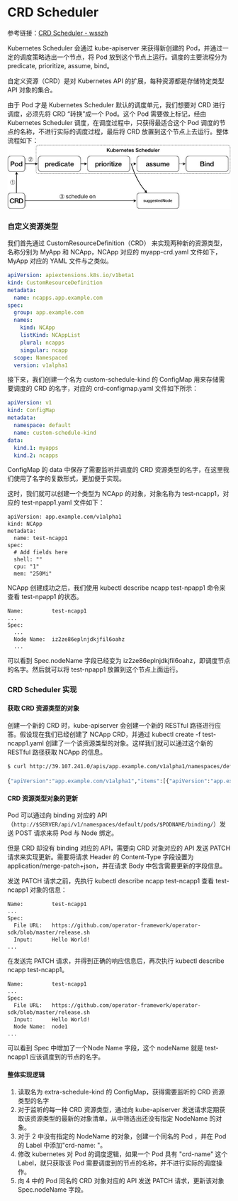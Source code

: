 # CRD Scheduler
参考链接：[CRD Scheduler - wsszh](https://github.com/wsszh/k8s-nckubelet/blob/master/doc/crd-scheduler.md)

Kubernetes Scheduler 会通过 kube-apiserver 来获得新创建的 Pod，并通过一定的调度策略选出一个节点，将 Pod 放到这个节点上运行。调度的主要流程分为 predicate, prioritize, assume, bind。

自定义资源（CRD）是对 Kubernetes API 的扩展，每种资源都是存储特定类型 API 对象的集合。

由于 Pod 才是 Kubernetes Scheduler 默认的调度单元，我们想要对 CRD 进行调度，必须先将 CRD “转换”成一个 Pod。这个 Pod 需要做上标记，经由 Kubernetes Scheduler 调度，在调度过程中，只获得最适合这个 Pod 调度的节点的名称，不进行实际的调度过程，最后将 CRD 放置到这个节点上去运行。整体流程如下：
![](./pic/1.png)

### 自定义资源类型
我们首先通过 CustomResourceDefinition（CRD） 来实现两种新的资源类型，名称分别为 MyApp 和 NCApp，NCApp 对应的 myapp-crd.yaml 文件如下，MyApp 对应的 YAML 文件与之类似。
```yaml
apiVersion: apiextensions.k8s.io/v1beta1
kind: CustomResourceDefinition
metadata:
  name: ncapps.app.example.com
spec:
  group: app.example.com
  names:
    kind: NCApp
    listKind: NCAppList
    plural: ncapps
    singular: ncapp
  scope: Namespaced
  version: v1alpha1
```

接下来，我们创建一个名为 custom-schedule-kind 的 ConfigMap 用来存储需要调度的 CRD 的名字，对应的 crd-configmap.yaml 文件如下所示：
```yaml
apiVersion: v1
kind: ConfigMap
metadata:
  namespace: default
  name: custom-schedule-kind
data:
  kind.1: myapps
  kind.2: ncapps
```
ConfigMap 的 data 中保存了需要监听并调度的 CRD 资源类型的名字，在这里我们使用了名字的复数形式，更加便于实现。

这时，我们就可以创建一个类型为 NCApp 的对象，对象名称为 test-ncapp1，对应的 test-npapp1.yaml 文件如下：
```
apiVersion: app.example.com/v1alpha1
kind: NCApp
metadata:
  name: test-ncapp1
spec:
  # Add fields here
  shell: ""
  cpu: "1"
  mem: "250Mi"
```


NCApp 创建成功之后，我们使用 kubectl describe ncapp test-npapp1 命令来查看 test-npapp1 的状态。

```
Name:         test-ncapp1
...
Spec:
  ...
  Node Name:  iz2ze86eplnjdkjfil6oahz
  ...
```
可以看到 Spec.nodeName 字段已经变为 iz2ze86eplnjdkjfil6oahz，即调度节点的名字。然后就可以将 test-npapp1 放置到这个节点上面运行。

### CRD Scheduler 实现
#### 获取 CRD 资源类型的对象
创建一个新的 CRD 时，kube-apiserver 会创建一个新的 RESTful 路径进行应答。假设现在我们已经创建了 NCApp CRD，并通过 kubectl create -f test-ncapp1.yaml 创建了一个该资源类型的对象。这样我们就可以通过这个新的 RESTful 路径获取 NCApp 的信息。
```sh
$ curl http://39.107.241.0/apis/app.example.com/v1alpha1/namespaces/default/ncapps

{"apiVersion":"app.example.com/v1alpha1","items":[{"apiVersion":"app.example.com/v1alpha1","kind":"NCApp","metadata":{"annotations":{"kubectl.kubernetes.io/last-applied-configuration":"{\"apiVersion\":\"app.example.com/v1alpha1\",\"kind\":\"NCApp\",\"metadata\":{\"annotations\":{},\"name\":\"test-ncapp1\",\"namespace\":\"default\"},\"spec\":{\"fileURL\":\"https://github.com/operator-framework/operator-sdk/blob/master/release.sh\",\"input\":\"Hello World!\"}}\n"},"creationTimestamp":"2019-01-06T08:13:01Z","generation":1,"name":"test-ncapp1","namespace":"default","resourceVersion":"5501056","selfLink":"/apis/app.example.com/v1alpha1/namespaces/default/ncapps/test-ncapp1","uid":"e2bfa43b-118a-11e9-9575-00163e0ad522"},"spec":{"fileURL":"https://github.com/operator-framework/operator-sdk/blob/master/release.sh","input":"Hello World!","nodeName":"iz2ze86eplnjdkjfil6oahz"}}],"kind":"NCAppList","metadata":{"continue":"","resourceVersion":"5577437","selfLink":"/apis/app.example.com/v1alpha1/namespaces/default/ncapps"}}
```


#### CRD 资源类型对象的更新

Pod 可以通过向 binding 对应的 API （`http://$SERVER/api/v1/namespaces/default/pods/$PODNAME/binding/`）发送 POST 请求来将 Pod 与 Node 绑定。

但是 CRD 却没有 binding 对应的 API，需要向 CRD 对象对应的 API 发送 PATCH 请求来实现更新。需要将请求 Header 的 Content-Type 字段设置为 application/merge-patch+json，并在请求 Body 中包含需要更新的字段信息。

发送 PATCH 请求之前，先执行 kubectl describe ncapp test-ncapp1 查看 test-ncapp1 对象的信息：

```
Name:         test-ncapp1
...
Spec:
  File URL:   https://github.com/operator-framework/operator-sdk/blob/master/release.sh
  Input:      Hello World!
...
```
在发送完 PATCH 请求，并得到正确的响应信息后，再次执行 kubectl describe ncapp test-ncapp1。

```
Name:         test-ncapp1
...
Spec:
  File URL:   https://github.com/operator-framework/operator-sdk/blob/master/release.sh
  Input:      Hello World!
  Node Name:  node1
...
```
可以看到 Spec 中增加了一个Node Name 字段，这个 nodeName 就是 test-ncapp1 应该调度到的节点的名字。

#### 整体实现逻辑
1. 读取名为 extra-schedule-kind 的 ConfigMap，获得需要监听的 CRD 资源类型的名字
2. 对于监听的每一种 CRD 资源类型，通过向 kube-apiserver 发送请求定期获取该资源类型的最新的对象清单，从中筛选出还没有指定 NodeName 的对象。
3. 对于 2 中没有指定的 NodeName 的对象，创建一个同名的 Pod ，并在 Pod 的 Label 中添加"crd-name: <crd-name>"。
4. 修改 kubernetes 对 Pod 的调度逻辑，如果一个 Pod 具有 "crd-name" 这个 Label，就只获取该 Pod 需要调度到的节点的名称，并不进行实际的调度操作。
5. 向 4 中的 Pod 同名的 CRD 对象对应的 API 发送 PATCH 请求，更新该对象 Spec.nodeName 字段。